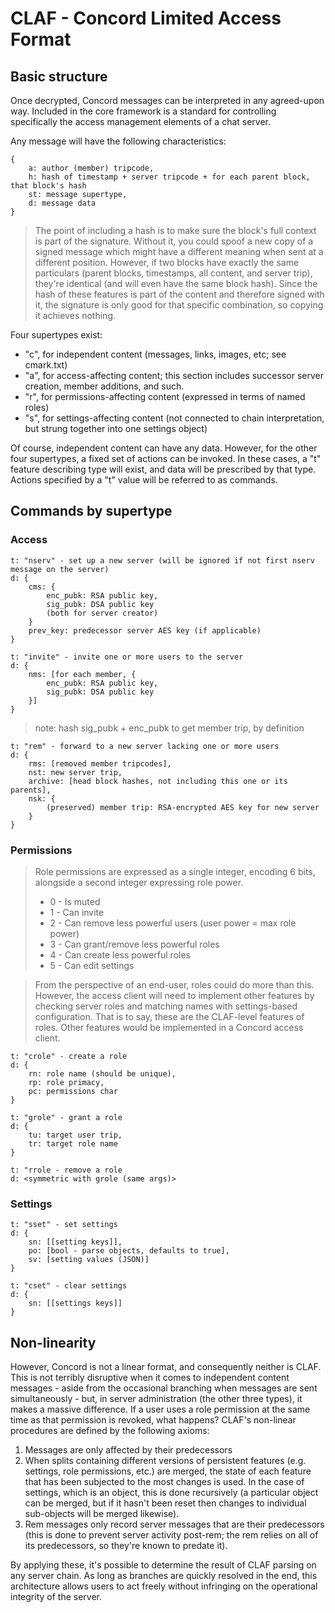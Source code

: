 # CLAF - Concord Limited Access Format

## Basic structure

Once decrypted, Concord messages can be interpreted in any agreed-upon way.
Included in the core framework is a standard for controlling specifically the
access management elements of a chat server.

Any message will have the following characteristics:
```
{
    a: author (member) tripcode,
    h: hash of timestamp + server tripcode + for each parent block, that block's hash
    st: message supertype,
    d: message data
}
```
> The point of including a hash is to make sure the block's full context is part of the signature. 
Without it, you could spoof a new copy of a signed message which might have a different meaning when sent at a different position. 
However, if two blocks have exactly the same particulars (parent blocks, timestamps, all content, and server trip), they're identical (and will even have the same block hash). 
Since the hash of these features is part of the content and therefore signed with it, the signature is only good for that specific combination, so copying it achieves nothing.

Four supertypes exist:
- "c", for independent content (messages, links, images, etc; see cmark.txt)
- "a", for access-affecting content; this section includes successor server creation, member additions, and such.
- "r", for permissions-affecting content (expressed in terms of named roles)
- "s", for settings-affecting content (not connected to chain interpretation, but strung together into one settings object)

Of course, independent content can have any data.
However, for the other four supertypes, a fixed set of actions can be invoked.
In these cases, a "t" feature describing type will exist, and data will be prescribed by that type. Actions specified by a "t" value will be referred to as commands.
## Commands by supertype
### Access
```
t: "nserv" - set up a new server (will be ignored if not first nserv message on the server)
d: {
    cms: {
        enc_pubk: RSA public key,
        sig_pubk: DSA public key
        (both for server creator)
    }
    prev_key: predecessor server AES key (if applicable)
}
```
```
t: "invite" - invite one or more users to the server
d: {
    nms: [for each member, {
        enc_pubk: RSA public key,
        sig_pubk: DSA public key
    }]
}
```
> note: hash sig_pubk + enc_pubk to get member trip, by definition
```
t: "rem" - forward to a new server lacking one or more users
d: {
    rms: [removed member tripcodes],
    nst: new server trip,
    archive: [head block hashes, not including this one or its parents],
    nsk: {
        (preserved) member trip: RSA-encrypted AES key for new server
    }
}
```
### Permissions
> Role permissions are expressed as a single integer, encoding 6 bits, alongside a second integer expressing role power.
> - 0 - Is muted
> - 1 - Can invite
> - 2 - Can remove less powerful users (user power = max role power)
> - 3 - Can grant/remove less powerful roles
> - 4 - Can create less powerful roles
> - 5 - Can edit settings

> From the perspective of an end-user, roles could do more than this. However, the access client will need to implement other features by checking server roles and matching names with settings-based configuration. That is to say, these are the CLAF-level features of roles. Other features would be implemented in a Concord access client.

```
t: "crole" - create a role
d: {
    rn: role name (should be unique),
    rp: role primacy,
    pc: permissions char
}
```
```
t: "grole" - grant a role
d: {
    tu: target user trip,
    tr: target role name
}
```
```
t: "rrole - remove a role
d: <symmetric with grole (same args)>
```

### Settings
```
t: "sset" - set settings
d: {
    sn: [[setting keys]],
    po: [bool - parse objects, defaults to true],
    sv: [setting values (JSON)]
}
```
```
t: "cset" - clear settings
d: {
    sn: [[settings keys]]
}
```

## Non-linearity

However, Concord is not a linear format, and consequently neither is CLAF.
This is not terribly disruptive when it comes to independent content messages - aside from the occasional branching when messages are sent simultaneously - but,
in server administration (the other three types), it makes a massive difference. If a user uses a role permission at the same time as that permission is revoked, what happens?
CLAF's non-linear procedures are defined by the following axioms: 
1. Messages are only affected by their predecessors
2. When splits containing different versions of persistent features (e.g. settings, role permissions, etc.) are merged, the state of each feature that has been subjected to the most changes is used. In the case of settings, which is an object, this is done recursively (a particular object can be merged, but if it hasn't been reset then changes to individual sub-objects will be merged likewise).
3. Rem messages only record server messages that are their predecessors (this is done to prevent server activity post-rem; the rem relies on all of its predecessors, so they're known to predate it).

By applying these, it's possible to determine the result of CLAF parsing on any server chain.
As long as branches are quickly resolved in the end, this architecture allows users to act freely without infringing on the operational integrity of the server.
